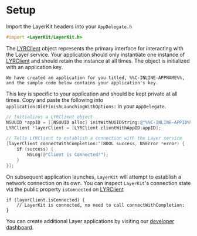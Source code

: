 # Setup

Import the LayerKit headers into your `AppDelegate.h`

```objectivec
#import <LayerKit/LayerKit.h>
```

The [LYRClient](docs/api/ios#lyrclient) object represents the primary interface for interacting with the Layer service. Your application should only instantiate one instance of [LYRClient](docs/api/ios#lyrclient) and should retain the instance at all times. The object is initialized with an application key.

```emphasis
We have created an application for you titled, %%C-INLINE-APPNAME%%, and the sample code below contains your application's key.
```

This key is specific to your application and should be kept private at all times. Copy and paste the following into `application:DidFinishLaunchingWithOptions:` in your `AppDelegate`.

```objectivec
// Initializes a LYRClient object
NSUUID *appID = [[NSUUID alloc] initWithUUIDString:@"%%C-INLINE-APPID%%"];
LYRClient *layerClient = [LYRClient clientWithAppID:appID];

// Tells LYRClient to establish a connection with the Layer service
[layerClient connectWithCompletion:^(BOOL success, NSError *error) {
    if (success) {
        NSLog(@"Client is Connected!");
    }
}];
```

On subsequent application launches, `LayerKit` will attempt to establish a network connection on its own. You can inspect `LayerKit`'s connection state via the public property `isConnected` on [LYRClient](/docs/api/ios#lyrclient)

```
if (layerClient.isConnected) {
	// LayerKit is connected, no need to call connectWithCompletion:
}
```

You can create additional Layer applications by visiting our [developer dashboard](/dashboard/apps/new).
